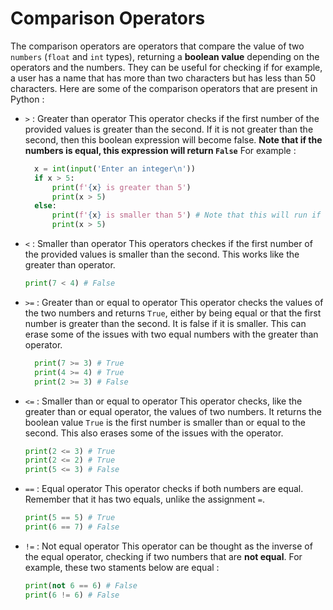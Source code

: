 # Comparison Operators
The comparison operators are operators that compare the value of two `numbers` (`float` and `int` types), returning a **boolean value** depending on the operators and the numbers. They can be useful for checking if for example, a user has a name that has more than two characters but has less than 50 characters. Here are some of the comparison operators that are present in Python : 

- `>` : Greater than operator
  This operator checks if the first number of the provided values is greater than the second. If it is not greater than the second, then this boolean expression will become false. **Note that if the numbers is equal, this expression will return `False`** For example : 
  ```py
    x = int(input('Enter an integer\n')) 
    if x > 5:
	    print(f'{x} is greater than 5')
	    print(x > 5)
    else: 
	    print(f'{x} is smaller than 5') # Note that this will run if the number is equal to 5
	    print(x > 5)
  ```
 
 - `<` : Smaller than operator
  This operators checkes if the first number of the provided values is smaller than the second. This works like the greater than operator. 
    ```py
    print(7 < 4) # False
    ```
 
- `>=` : Greater than or equal to operator 
  This operator checks the values of the two numbers and returns `True`, either by being equal or that the first number is greater than the second. It is false if it is smaller. This can erase some of the issues with two equal numbers with the greater than operator. 
  ```py
    print(7 >= 3) # True
    print(4 >= 4) # True
    print(2 >= 3) # False
  ```
  
- `<=` : Smaller than or equal to operator 
  This operator checks, like the greater than or equal operator, the values of two numbers. It returns the boolean value `True` is the first number is smaller than or equal to the second. This also erases some of the issues with the operator. 
  ```py
  print(2 <= 3) # True
  print(2 <= 2) # True
  print(5 <= 3) # False
  ``` 
  
 - `==` : Equal operator 
  This operator checks if both numbers are equal. Remember that it has two equals, unlike the assignment `=`. 
    ```py
    print(5 == 5) # True
    print(6 == 7) # False
    ```
  
- `!=` : Not equal operator 
  This operator can be thought as the inverse of the equal operator, checking if two numbers that are **not equal**. For example, these two staments below are equal : 
  ```py
  print(not 6 == 6) # False
  print(6 != 6) # False
  ```
